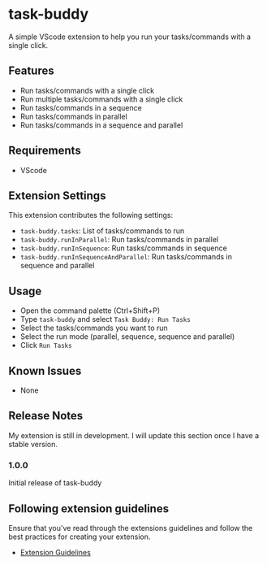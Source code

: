 # task-buddy

A simple VScode extension to help you run your tasks/commands with a single click.

## Features

- Run tasks/commands with a single click
- Run multiple tasks/commands with a single click
- Run tasks/commands in a sequence
- Run tasks/commands in parallel
- Run tasks/commands in a sequence and parallel


## Requirements

- VScode

## Extension Settings

This extension contributes the following settings:

* `task-buddy.tasks`: List of tasks/commands to run
* `task-buddy.runInParallel`: Run tasks/commands in parallel
* `task-buddy.runInSequence`: Run tasks/commands in sequence
* `task-buddy.runInSequenceAndParallel`: Run tasks/commands in sequence and parallel

## Usage

- Open the command palette (Ctrl+Shift+P)
- Type `task-buddy` and select `Task Buddy: Run Tasks`
- Select the tasks/commands you want to run
- Select the run mode (parallel, sequence, sequence and parallel)
- Click `Run Tasks`


## Known Issues

- None

## Release Notes

My extension is still in development. I will update this section once I have a stable version.

### 1.0.0

Initial release of task-buddy

## Following extension guidelines

Ensure that you've read through the extensions guidelines and follow the best practices for creating your extension.

* [Extension Guidelines](https://code.visualstudio.com/api/references/extension-guidelines)
